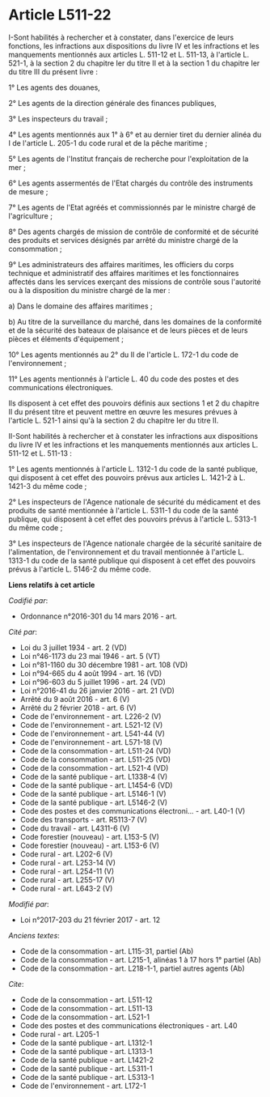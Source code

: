 # Article L511-22

I-Sont habilités à rechercher et à constater, dans l'exercice de leurs fonctions, les infractions aux dispositions du livre
IV et les infractions et les manquements mentionnés aux articles L. 511-12 et L. 511-13, à l'article L. 521-1, à la section 2
du chapitre Ier du titre II et à la section 1 du chapitre Ier du titre III du présent livre : 

1° Les agents des douanes, 

2° Les agents de la direction générale des finances publiques, 

3° Les inspecteurs du travail ; 

4° Les agents mentionnés aux 1° à 6° et au dernier tiret du dernier alinéa du I de l'article L. 205-1 du code rural et de la
pêche maritime ; 

5° Les agents de l'Institut français de recherche pour l'exploitation de la mer ; 

6° Les agents assermentés de l'Etat chargés du contrôle des instruments de mesure ; 

7° Les agents de l'Etat agréés et commissionnés par le ministre chargé de l'agriculture ; 

8° Des agents chargés de mission de contrôle de conformité et de sécurité des produits et services désignés par arrêté du
ministre chargé de la consommation ; 

9° Les administrateurs des affaires maritimes, les officiers du corps technique et administratif des affaires maritimes et
les fonctionnaires affectés dans les services exerçant des missions de contrôle sous l'autorité ou à la disposition du
ministre chargé de la mer : 

a) Dans le domaine des affaires maritimes ; 

b) Au titre de la surveillance du marché, dans les domaines de la conformité et de la sécurité des bateaux de plaisance et de
leurs pièces et de leurs pièces et éléments d'équipement ; 

10° Les agents mentionnés au 2° du II de l'article L. 172-1 du code de l'environnement ; 

11° Les agents mentionnés à l'article L. 40 du code des postes et des communications électroniques. 

Ils disposent à cet effet des pouvoirs définis aux sections 1 et 2 du chapitre II du présent titre et peuvent mettre en œuvre
les mesures prévues à l'article L. 521-1 ainsi qu'à la section 2 du chapitre Ier du titre II. 

II-Sont habilités à rechercher et à constater les infractions aux dispositions du livre IV et les infractions et les
manquements mentionnés aux articles L. 511-12 et L. 511-13 : 

1° Les agents mentionnés à l'article L. 1312-1 du code de la santé publique, qui disposent à cet effet des pouvoirs prévus
aux articles L. 1421-2 à L. 1421-3 du même code ; 

2° Les inspecteurs de l'Agence nationale de sécurité du médicament et des produits de santé mentionnée à l'article L. 5311-1
du code de la santé publique, qui disposent à cet effet des pouvoirs prévus à l'article L. 5313-1 du même code ; 

3° Les inspecteurs de l'Agence nationale chargée de la sécurité sanitaire de l'alimentation, de l'environnement et du travail
mentionnée à l'article L. 1313-1 du code de la santé publique qui disposent à cet effet des pouvoirs prévus à l'article L.
5146-2 du même code.

**Liens relatifs à cet article**

_Codifié par_:

  - Ordonnance n°2016-301 du 14 mars 2016 - art.

_Cité par_:

  - Loi du 3 juillet 1934 - art. 2 (VD)
  - Loi n°46-1173 du 23 mai 1946 - art. 5 (VT)
  - Loi n°81-1160 du 30 décembre 1981 - art. 108 (VD)
  - Loi n°94-665 du 4 août 1994 - art. 16 (VD)
  - Loi n°96-603 du 5 juillet 1996 - art. 24 (VD)
  - Loi n°2016-41 du 26 janvier 2016 - art. 21 (VD)
  - Arrêté du 9 août 2016 - art. 6 (V)
  - Arrêté du 2 février 2018 - art. 6 (V)
  - Code de l'environnement - art. L226-2 (V)
  - Code de l'environnement - art. L521-12 (V)
  - Code de l'environnement - art. L541-44 (V)
  - Code de l'environnement - art. L571-18 (V)
  - Code de la consommation - art. L511-24 (VD)
  - Code de la consommation - art. L511-25 (VD)
  - Code de la consommation - art. L521-4 (VD)
  - Code de la santé publique - art. L1338-4 (V)
  - Code de la santé publique - art. L1454-6 (VD)
  - Code de la santé publique - art. L5146-1 (V)
  - Code de la santé publique - art. L5146-2 (V)
  - Code des postes et des communications électroni... - art. L40-1 (V)
  - Code des transports - art. R5113-7 (V)
  - Code du travail - art. L4311-6 (V)
  - Code forestier (nouveau) - art. L153-5 (V)
  - Code forestier (nouveau) - art. L153-6 (V)
  - Code rural - art. L202-6 (V)
  - Code rural - art. L253-14 (V)
  - Code rural - art. L254-11 (V)
  - Code rural - art. L255-17 (V)
  - Code rural - art. L643-2 (V)

_Modifié par_:

  - Loi n°2017-203 du 21 février 2017 - art. 12

_Anciens textes_:

  - Code de la consommation - art. L115-31, partiel (Ab)
  - Code de la consommation - art. L215-1, alinéas 1 à 17 hors 1° partiel (Ab)
  - Code de la consommation - art. L218-1-1, partiel autres agents (Ab)

_Cite_:

  - Code de la consommation - art. L511-12
  - Code de la consommation - art. L511-13
  - Code de la consommation - art. L521-1
  - Code des postes et des communications électroniques - art. L40
  - Code rural - art. L205-1
  - Code de la santé publique - art. L1312-1
  - Code de la santé publique - art. L1313-1
  - Code de la santé publique - art. L1421-2
  - Code de la santé publique - art. L5311-1
  - Code de la santé publique - art. L5313-1
  - Code de l'environnement - art. L172-1
